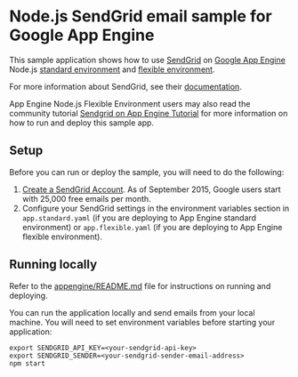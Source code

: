 # Node.js SendGrid email sample for Google App Engine

This sample application shows how to use [SendGrid](https://www.sendgrid.com) on
[Google App Engine](https://cloud.google.com/appengine) Node.js [standard environment](https://cloud.google.com/appengine/docs/standard/nodejs)
and [flexible environment](https://cloud.google.com/appengine/docs/flexible/nodejs).

For more information about SendGrid, see their
[documentation](https://sendgrid.com/docs/User_Guide/index.html).

App Engine Node.js Flexible Environment users may also read the community
tutorial [Sendgrid on App Engine Tutorial][1] for more information on how to
run and deploy this sample app.

## Setup

Before you can run or deploy the sample, you will need to do the following:

1. [Create a SendGrid Account](http://sendgrid.com/partner/google). As of
September 2015, Google users start with 25,000 free emails per month.
1. Configure your SendGrid settings in the environment variables section in
`app.standard.yaml` (if you are deploying to App Engine standard environment) or
`app.flexible.yaml` (if you are deploying to App Engine flexible environment).

## Running locally

Refer to the [appengine/README.md](../README.md) file for instructions on
running and deploying.

You can run the application locally and send emails from your local machine. You
will need to set environment variables before starting your application:

    export SENDGRID_API_KEY=<your-sendgrid-api-key>
    export SENDGRID_SENDER=<your-sendgrid-sender-email-address>
    npm start

[1]: https://cloud.google.com/nodejs/resources/tools/sendgrid
